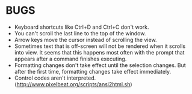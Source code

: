 BUGS
====

* Keyboard shortcuts like Ctrl+D and Ctrl+C don't work.
* You can't scroll the last line to the top of the window.
* Arrow keys move the cursor instead of scrolling the view.
* Sometimes text that is off-screen will not be rendered when it scrolls into view. It seems that this happens most often with the prompt that appears after a command finishes executing.
* Formatting changes don't take effect until the selection changes. But after the first time, formatting changes take effect immediately.
* Control codes aren't interpreted. (http://www.pixelbeat.org/scripts/ansi2html.sh)